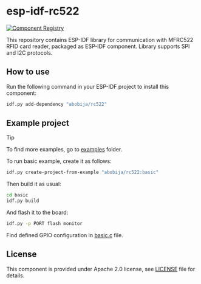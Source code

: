 # esp-idf-rc522

[![Component Registry](https://components.espressif.com/components/abobija/rc522/badge.svg)](https://components.espressif.com/components/abobija/rc522)

This repository contains ESP-IDF library for communication with MFRC522 RFID card reader, packaged as ESP-IDF component. Library supports SPI and I2C protocols.

## How to use

Run the following command in your ESP-IDF project to install this component:

```bash
idf.py add-dependency "abobija/rc522"
```

## Example project

> [!TIP]
> To find more examples, go to [examples](examples) folder.

To run basic example, create it as follows:

```bash
idf.py create-project-from-example "abobija/rc522:basic"
```

Then build it as usual:

```bash
cd basic
idf.py build
```

And flash it to the board:

```bash
idf.py -p PORT flash monitor
```

Find defined GPIO configuration in [basic.c](examples/basic/main/basic.c) file.

## License

This component is provided under Apache 2.0 license, see [LICENSE](LICENSE) file for details.
